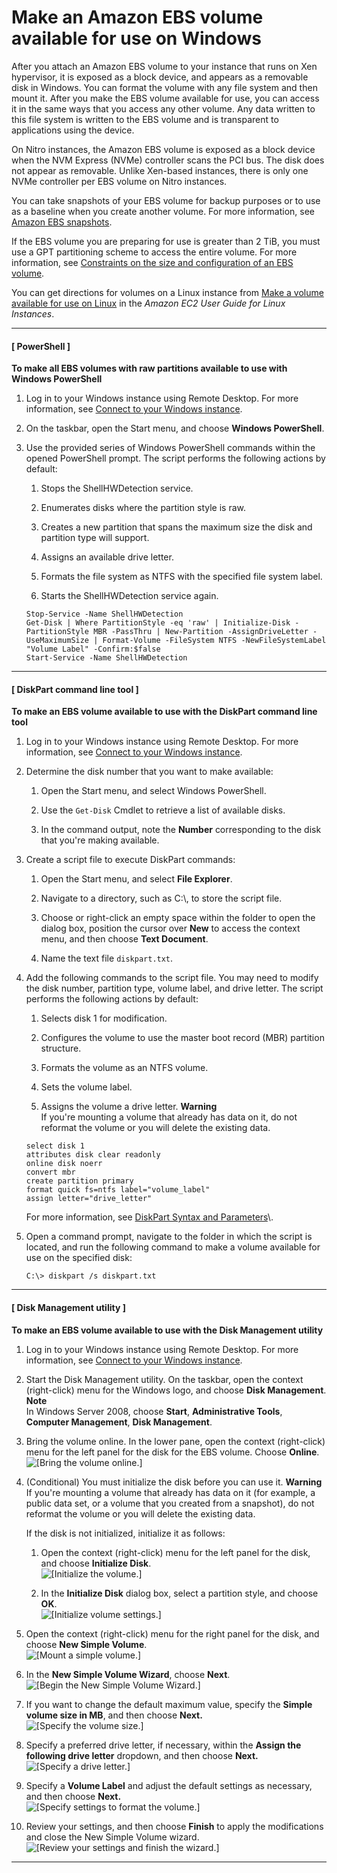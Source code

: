 # Make an Amazon EBS volume available for use on Windows<a name="ebs-using-volumes"></a>

After you attach an Amazon EBS volume to your instance that runs on Xen hypervisor, it is exposed as a block device, and appears as a removable disk in Windows\. You can format the volume with any file system and then mount it\. After you make the EBS volume available for use, you can access it in the same ways that you access any other volume\. Any data written to this file system is written to the EBS volume and is transparent to applications using the device\.

On Nitro instances, the Amazon EBS volume is exposed as a block device when the NVM Express \(NVMe\) controller scans the PCI bus\. The disk does not appear as removable\. Unlike Xen\-based instances, there is only one NVMe controller per EBS volume on Nitro instances\.

You can take snapshots of your EBS volume for backup purposes or to use as a baseline when you create another volume\. For more information, see [Amazon EBS snapshots](EBSSnapshots.md)\.

If the EBS volume you are preparing for use is greater than 2 TiB, you must use a GPT partitioning scheme to access the entire volume\. For more information, see [Constraints on the size and configuration of an EBS volume](volume_constraints.md)\.

You can get directions for volumes on a Linux instance from [Make a volume available for use on Linux](https://docs.aws.amazon.com/AWSEC2/latest/UserGuide/ebs-using-volumes.html) in the *Amazon EC2 User Guide for Linux Instances*\.

------
#### [ PowerShell ]

**To make all EBS volumes with raw partitions available to use with Windows PowerShell**

1. Log in to your Windows instance using Remote Desktop\. For more information, see [Connect to your Windows instance](connecting_to_windows_instance.md)\.

1. On the taskbar, open the Start menu, and choose **Windows PowerShell**\.

1. Use the provided series of Windows PowerShell commands within the opened PowerShell prompt\. The script performs the following actions by default:

   1. Stops the ShellHWDetection service\.

   1. Enumerates disks where the partition style is raw\.

   1. Creates a new partition that spans the maximum size the disk and partition type will support\.

   1. Assigns an available drive letter\.

   1. Formats the file system as NTFS with the specified file system label\.

   1. Starts the ShellHWDetection service again\.

   ```
   Stop-Service -Name ShellHWDetection
   Get-Disk | Where PartitionStyle -eq 'raw' | Initialize-Disk -PartitionStyle MBR -PassThru | New-Partition -AssignDriveLetter -UseMaximumSize | Format-Volume -FileSystem NTFS -NewFileSystemLabel "Volume Label" -Confirm:$false
   Start-Service -Name ShellHWDetection
   ```

------
#### [ DiskPart command line tool ]

**To make an EBS volume available to use with the DiskPart command line tool**

1. Log in to your Windows instance using Remote Desktop\. For more information, see [Connect to your Windows instance](connecting_to_windows_instance.md)\.

1. Determine the disk number that you want to make available:

   1. Open the Start menu, and select Windows PowerShell\.

   1. Use the `Get-Disk` Cmdlet to retrieve a list of available disks\.

   1. In the command output, note the **Number** corresponding to the disk that you're making available\.

1. Create a script file to execute DiskPart commands:

   1. Open the Start menu, and select **File Explorer**\.

   1. Navigate to a directory, such as C:\\, to store the script file\.

   1. Choose or right\-click an empty space within the folder to open the dialog box, position the cursor over **New** to access the context menu, and then choose **Text Document**\.

   1. Name the text file `diskpart.txt`\.

1. Add the following commands to the script file\. You may need to modify the disk number, partition type, volume label, and drive letter\. The script performs the following actions by default:

   1. Selects disk 1 for modification\.

   1. Configures the volume to use the master boot record \(MBR\) partition structure\.

   1. Formats the volume as an NTFS volume\.

   1. Sets the volume label\.

   1. Assigns the volume a drive letter\.
**Warning**  
If you're mounting a volume that already has data on it, do not reformat the volume or you will delete the existing data\.

   ```
   select disk 1 
   attributes disk clear readonly 
   online disk noerr
   convert mbr 
   create partition primary 
   format quick fs=ntfs label="volume_label" 
   assign letter="drive_letter"
   ```

   For more information, see [DiskPart Syntax and Parameters](https://docs.microsoft.com/en-us/previous-versions/windows/it-pro/windows-vista/cc766465(v=ws.10)#diskpart-syntax-and-parameters)\.

1. Open a command prompt, navigate to the folder in which the script is located, and run the following command to make a volume available for use on the specified disk:

   ```
   C:\> diskpart /s diskpart.txt
   ```

------
#### [ Disk Management utility ]

**To make an EBS volume available to use with the Disk Management utility**

1. Log in to your Windows instance using Remote Desktop\. For more information, see [Connect to your Windows instance](connecting_to_windows_instance.md)\.

1. Start the Disk Management utility\. On the taskbar, open the context \(right\-click\) menu for the Windows logo, and choose **Disk Management**\.
**Note**  
In Windows Server 2008, choose **Start**, **Administrative Tools**, **Computer Management**, **Disk Management**\.

1. Bring the volume online\. In the lower pane, open the context \(right\-click\) menu for the left panel for the disk for the EBS volume\. Choose **Online**\.  
![\[Bring the volume online.\]](http://docs.aws.amazon.com/AWSEC2/latest/WindowsGuide/images/windows-2016-volume-online.png)

1. \(Conditional\) You must initialize the disk before you can use it\.
**Warning**  
If you're mounting a volume that already has data on it \(for example, a public data set, or a volume that you created from a snapshot\), do not reformat the volume or you will delete the existing data\.

   If the disk is not initialized, initialize it as follows:

   1. Open the context \(right\-click\) menu for the left panel for the disk, and choose **Initialize Disk**\.  
![\[Initialize the volume.\]](http://docs.aws.amazon.com/AWSEC2/latest/WindowsGuide/images/windows-2016-volume-initialize.png)

   1. In the **Initialize Disk** dialog box, select a partition style, and choose **OK**\.  
![\[Initialize volume settings.\]](http://docs.aws.amazon.com/AWSEC2/latest/WindowsGuide/images/windows-2016-volume-initialize-settings.png)

1. Open the context \(right\-click\) menu for the right panel for the disk, and choose **New Simple Volume**\.  
![\[Mount a simple volume.\]](http://docs.aws.amazon.com/AWSEC2/latest/WindowsGuide/images/windows-2016-new-simple-volume.png)

1. In the **New Simple Volume Wizard**, choose **Next**\.  
![\[Begin the New Simple Volume Wizard.\]](http://docs.aws.amazon.com/AWSEC2/latest/WindowsGuide/images/windows-2016-new-simple-volume-wizard-welcome.png)

1. If you want to change the default maximum value, specify the **Simple volume size in MB**, and then choose **Next\.**  
![\[Specify the volume size.\]](http://docs.aws.amazon.com/AWSEC2/latest/WindowsGuide/images/windows-2016-new-simple-volume-wizard-size.png)

1. Specify a preferred drive letter, if necessary, within the **Assign the following drive letter** dropdown, and then choose **Next\.**  
![\[Specify a drive letter.\]](http://docs.aws.amazon.com/AWSEC2/latest/WindowsGuide/images/windows-2016-new-simple-volume-wizard-letter.png)

1. Specify a **Volume Label** and adjust the default settings as necessary, and then choose **Next\.**  
![\[Specify settings to format the volume.\]](http://docs.aws.amazon.com/AWSEC2/latest/WindowsGuide/images/windows-2016-new-simple-volume-wizard-format.png)

1. Review your settings, and then choose **Finish** to apply the modifications and close the New Simple Volume wizard\.  
![\[Review your settings and finish the wizard.\]](http://docs.aws.amazon.com/AWSEC2/latest/WindowsGuide/images/windows-2016-new-simple-volume-wizard-finish.png)

------